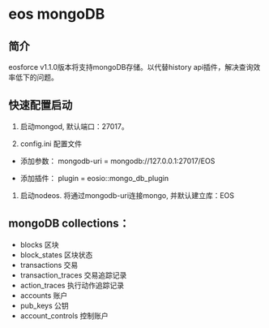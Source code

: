# eos mongoDB

## 简介
  eosforce v1.1.0版本将支持mongoDB存储。以代替history api插件，解决查询效率低下的问题。

## 快速配置启动
1. 启动mongod, 默认端口：27017。

2. config.ini 配置文件
   
- 添加参数：
mongodb-uri = mongodb://127.0.0.1:27017/EOS

- 添加插件：
plugin = eosio::mongo_db_plugin

1. 启动nodeos. 将通过mongodb-uri连接mongo, 并默认建立库：EOS

## mongoDB collections：

- blocks    区块
- block_states  区块状态
- transactions  交易
- transaction_traces    交易追踪记录
- action_traces 执行动作追踪记录
- accounts  账户
- pub_keys  公钥
- account_controls  控制账户